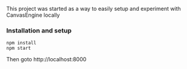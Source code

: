 This project was started as a way to easily setup and experiment with CanvasEngine locally

### Installation and setup

    npm install
    npm start

Then goto http://localhost:8000
